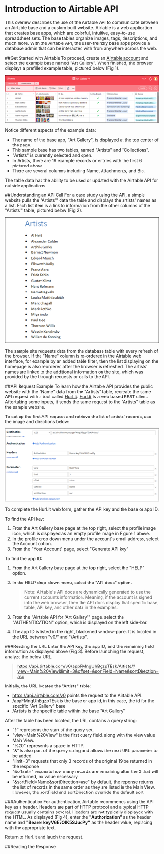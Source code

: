 # Introduction to Airtable API

This overiew describes the use of the Airtable API to communicate between an Airtable base and a custom built website. Airtable is a web application that creates base apps, which are colorful, intuitive, easy-to-use spreadsheet sets. The base tables organize images, tags, descriptions, and much more. With the Airtable API, the user-freindly base apps provide a database admin that can be interacted with from anywhere across the web.

##Get Started with Airtable
To proceed, create an [Airtable account](https://airtable.com/) and select the example base named "Art Gallery". When finished, the browser displays a prefilled example table, pictured below (Fig 1).

![alt text](https://github.com/techwriterjoe/introduction-airtable-api/blob/master/art-gallery-base-outline.png "Art Gallery base and Artists table")

Notice different aspects of the example data:
- The name of the base app, "Art Gallery", is displayed at the top center of the page. 
- This sample base has two tables, named "Artists" and "Collections". 
- "Artists" is currently selected and open. 
- In Artists, there are 19 example records or entries with the first 6 pictured above. 
- There are several columns including Name, Attachments, and Bio. 

The table data has the ability to be used or updated with the Airtable API for outside applications.

##Understanding an API Call 
For a case study using the API, a simple website pulls the "Artists"' data the table and displays the artists' names as a list. Each list item is a link to information from the other columns of the "Artists'" table, pictured below (Fig  2).

![alt text](https://github.com/techwriterjoe/introduction-airtable-api/blob/master/artists-website-homepage-outline.png "Artists homepage")

The sample site requests data from the database table with every refresh of the browser. If the "Name" column is re-ordered in the Airtable web interface, for example by an added table filter, then the list displaying on the homepage is also reordered after the browser is refreshed. The artists' names are linked to the additional information on the site, which was provided by the through requests or calls to the API.

##API Request Example
To learn how the Airtable API provides the public website with the "Name" data from the "Artists" table, recreate the same API request with a tool called [Hurl.it](https://www.hurl.it/). [Hurl.it](https://www.hurl.it/) is a web based REST client. Aftertaking some inputs, it sends the same request to the "Artists" table as the sample website. 

To set up the first API request and retrieve the list of artists' records, use the image and directions below: 

![alt text](https://github.com/techwriterjoe/introduction-airtable-api/blob/master/hurl-it-request-outline.png "Hurl.it request information")

To complete the Hurl.it web form, gather the API key and the base or app ID.  

To find the API key:

1. From the Art Gallery base page at the top right, select the profile image icon, which is displayed as an empty profile image in Figure 1 above.
2. In the profile drop down menu under the account's email address, select the Account option.
3. From the "Your Account" page, select "Generate API key"

To find the app ID:

1. From the Art Gallery base page at the top right, select the "HELP" option.
2. In the HELP drop-down menu, select the "API docs" option.

   >Note: Airtable's API docs are dynamically generated to use the current accounts information. Meaning, if the account is signed into the web browser, then the API docs display that specific base, table, API key, and other data in the examples. 

3. From the "Airtable API for 'Art Gallery'" page, select the "AUTHENTICATION" option, which is displayed on the left side-bar.
4. The app ID is listed in the right, blackened window-pane. It is located in the URL between "v0/" and "/Artists".

###Reading the URL
Enter the API key, the app ID, and the remaining field information as displayed above (Fig 3). Before launching the request, analyze the below URL.

>https://api.airtable.com/v0/appFMngUhBgzpTEsk/Artists/?view=Main%20View&limit=3&offset=&sortField=Name&sortDirection=asc

Initially, the URL locates the "Artists" table:
- https://api.airtable.com/v0 points the request to the Airtable API. 
- /appFMngUhBgzpTEsk is the base or app id, in this case, the id for the specific "Art Gallery" base
- /Artists is the specific table within the base "Art Gallery"

After the table has been located, the URL contains a query string:

- "?" represents the start of the query set.
- "view=Main%20View" is the first query field, along with the view value Main View. 
- "%20" represents a space in HTTP.
- "&" is also part of the query string and allows the next URL parameter to be added
- "limit=3" requests that only 3 records of the original 19 be returned in the response
- "&offset=" requests how many records are remaining after the 3 that will be returned, no value necessary
- "&sortField=Name&sortDirection=asc" by default, the reponse returns the list of records in the same order as they are listed in the Main View. However, the sortField and sortDirection override the default sort.

###Authentication
For authentication, Airtable recommends using the API key as a header. Headers are part of HTTP protocol and a typical HTTP request usually contains several. Headers are not typically displayed with the HTML. As displayed (Fig 4), enter the __"Authorization"__ as the header name and __"Bearer keyV6E7OIK5SJudPy"__ as the header value, replacing with the appropriate text.

Return to Hurl.it and lauch the request.

##Reading the Response







